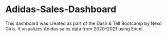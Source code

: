# Adidas-Sales-Dashboard
This dashboard was created as part of the Dash &amp; Tell Bootcamp by Nexo Girls. It visualizes Adidas sales data from 2020–2021 using Excel.
